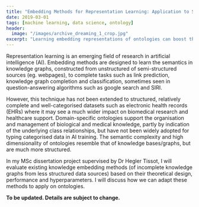 ```yaml
---
title: "Embedding Methods for Representation Learning: Application to Structured Biomedical Databases and Ontology"
date: 2019-03-01
tags: [machine learning, data science, ontology]
header:
  image: "/images/archive_dreaming_1_crop.jpg"
excerpt: "Learning embedding representations of ontologies can boost their effective usage in machine reasoning for various tasks."
---
```

Representation learning is an emerging field of research in artificial intelligence (AI). Embedding methods are designed to learn the semantics in knowledge graphs, constructed from unstructured of semi-structured sources (eg. webpages), to complete tasks such as link prediction, knowledge graph completion and classification, sometimes seen in question-answering algorithms such as google search and SIRI.

However, this technique has not been extended to structured, relatively complete and well-categorised datasets such as electronic health records (EHRs) where it may see a much wider impact on biomedical research and healthcare support. Domain-specific ontologies support the organisation and management of biological and medical knowledge, partly by indication of the underlying class relationships, but have not been widely adopted for typing categorised data in AI training. The semantic complexity and high dimensionality of ontologies resemble that of knowledge bases/graphs, but are much more structured.

In my MSc dissertation project supervised by Dr Hegler Tissot, I will evaluate existing knowledge embedding methods (of incomplete knowledge graphs from less structured data sources) based on their theoretical design, performance and hyperparameters. I will discuss how we can adapt these methods to apply on ontologies.

**To be updated. Details are subject to change.**

